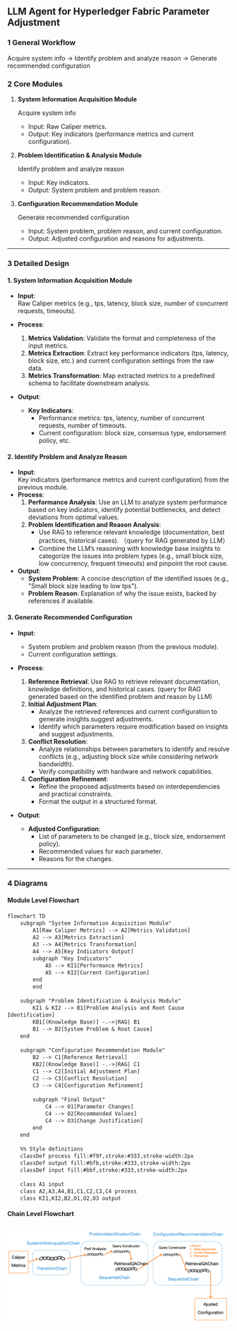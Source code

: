 ## LLM Agent for Hyperledger Fabric Parameter Adjustment

### 1 **General Workflow**

Acquire system info → Identify problem and analyze reason → Generate recommended configuration

### 2 **Core Modules**

1. **System Information Acquisition Module**

   Acquire system info  

   - Input: Raw Caliper metrics.  
   - Output: Key indicators (performance metrics and current configuration).  

2. **Problem Identification & Analysis Module**

   Identify problem and analyze reason  

   - Input: Key indicators.  
   - Output: System problem and problem reason.  

3. **Configuration Recommendation Module**

   Generate recommended configuration  

   - Input: System problem, problem reason, and current configuration.  
   - Output: Adjusted configuration and reasons for adjustments.  

---

### 3 Detailed Design

#### **1. System Information Acquisition Module**  

- **Input**:  
  Raw Caliper metrics (e.g., tps, latency, block size, number of concurrent requests, timeouts).

- **Process**:  
  1. **Metrics Validation**: Validate the format and completeness of the input metrics.
  2. **Metrics Extraction**: Extract key performance indicators (tps, latency, block size, etc.) and current configuration settings from the raw data.  
  3. **Metrics Transformation**: Map extracted metrics to a predefined schema to facilitate downstream analysis.  

- **Output**:  
  - **Key Indicators**:  
    - Performance metrics: tps, latency, number of concurrent requests, number of timeouts.  
    - Current configuration: block size, consensus type, endorsement policy, etc.  

#### **2. Identify Problem and Analyze Reason**  

- **Input**:  
  Key indicators (performance metrics and current configuration) from the previous module.
- **Process**:  
  1. **Performance Analysis**: Use an LLM to analyze system performance based on key indicators, identify potential bottlenecks, and detect deviations from optimal values.  
  2. **Problem Identification and Reason Analysis**: 
     - Use RAG to reference relevant knowledge (documentation, best practices, historical cases).  （query for RAG generated by LLM）
     - Combine the LLM’s reasoning with knowledge base insights to categorize the issues into problem types (e.g., small block size, low concurrency, frequent timeouts) and pinpoint the root cause.  
- **Output**:  
  - **System Problem**: A concise description of the identified issues (e.g., "Small block size leading to low tps").  
  - **Problem Reason**: Explanation of why the issue exists, backed by references if available.

#### **3. Generate Recommended Configuration**  

- **Input**:  
  - System problem and problem reason (from the previous module).  
  - Current configuration settings.

- **Process**:  
  1. **Reference Retrieval**:  Use RAG to retrieve relevant documentation, knowledge definitions, and historical cases.  (query for RAG generated based on the identified problem and reason by LLM)
  2. **Initial Adjustment Plan**:  
     - Analyze the retrieved references and current configuration to generate insights.suggest adjustments.  
     - Identify which parameters require modification based on insights and suggest adjustments.
  3. **Conflict Resolution**:  
     - Analyze relationships between parameters to identify and resolve conflicts (e.g., adjusting block size while considering network bandwidth).  
     - Verify compatibility with hardware and network capabilities.  
  4. **Configuration Refinement**:  
     - Refine the proposed adjustments based on interdependencies and practical constraints.  
     - Format the output in a structured format.  

- **Output**:  
  - **Adjusted Configuration**:  
    - List of parameters to be changed (e.g., block size, endorsement policy).  
    - Recommended values for each parameter.  
    - Reasons for the changes.  

---

### 4 Diagrams

#### Module Level Flowchart

```mermaid
flowchart TD
    subgraph "System Information Acquisition Module"
        A1[Raw Caliper Metrics] --> A2[Metrics Validation]
        A2 --> A3[Metrics Extraction]
        A3 --> A4[Metrics Transformation]
        A4 --> A5[Key Indicators Output]
        subgraph "Key Indicators"
            A5 --> KI1[Performance Metrics]
            A5 --> KI2[Current Configuration]
        end
        end

    subgraph "Problem Identification & Analysis Module"
        KI1 & KI2 --> B1[Problem Analysis and Root Cause Identification]
        KB1[(Knowledge Base)] -.->|RAG| B1
        B1 --> B2[System Problem & Root Cause]
    end

    subgraph "Configuration Recommendation Module"
        B2 --> C1[Reference Retrieval]
        KB2[(Knowledge Base)] -.->|RAG| C1
        C1 --> C2[Initial Adjustment Plan]
        C2 --> C3[Conflict Resolution]
        C3 --> C4[Configuration Refinement]

        subgraph "Final Output"
            C4 --> O1[Parameter Changes]
            C4 --> O2[Recommended Values]
            C4 --> O3[Change Justification]
        end
    end

    %% Style definitions
    classDef process fill:#f9f,stroke:#333,stroke-width:2px
    classDef output fill:#bfb,stroke:#333,stroke-width:2px
    classDef input fill:#bbf,stroke:#333,stroke-width:2px

    class A1 input
    class A2,A3,A4,B1,C1,C2,C3,C4 process
    class KI1,KI2,B2,O1,O2,O3 output
```

#### Chain Level Flowchart

![chain-level-flowchart](../images/chain-level-flowchart.png)



